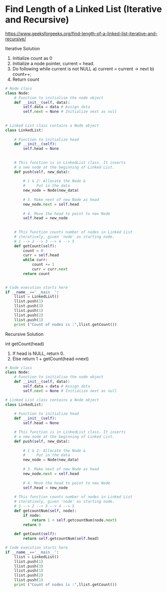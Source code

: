 # Find Length of a Linked List (Iterative and Recursive)
https://www.geeksforgeeks.org/find-length-of-a-linked-list-iterative-and-recursive/

Iterative Solution 

1) Initialize count as 0 
2) Initialize a node pointer, current = head.
3) Do following while current is not NULL
     a) current = current -> next
     b) count++;
4) Return count 

```python
# Node class
class Node:
    # Function to initialise the node object
    def __init__(self, data):
        self.data = data # Assign data
        self.next = None # Initialize next as null
 
 
# Linked List class contains a Node object
class LinkedList:
 
    # Function to initialize head
    def __init__(self):
        self.head = None
 
 
    # This function is in LinkedList class. It inserts
    # a new node at the beginning of Linked List.
    def push(self, new_data):
 
        # 1 & 2: Allocate the Node &
        #     Put in the data
        new_node = Node(new_data)
 
        # 3. Make next of new Node as head
        new_node.next = self.head
 
        # 4. Move the head to point to new Node
        self.head = new_node
        
        
    # This function counts number of nodes in Linked List
    # iteratively, given 'node' as starting node.
    # 1 --> 2 --> 3 --> 4 --> 5
    def getCount(self):
        count = 0
        curr = self.head
        while curr:
            count += 1
            curr = curr.next
        return count

 
# Code execution starts here
if __name__=='__main__':
    llist = LinkedList()
    llist.push(1)
    llist.push(3)
    llist.push(1)
    llist.push(2)
    llist.push(1)
    print ("Count of nodes is :",llist.getCount())               
```


Recursive Solution 

int getCount(head)
1) If head is NULL, return 0.
2) Else return 1 + getCount(head->next) 

```python
# Node class
class Node:
    # Function to initialise the node object
    def __init__(self, data):
        self.data = data # Assign data
        self.next = None # Initialize next as null

# Linked List class contains a Node object
class LinkedList:
 
    # Function to initialize head
    def __init__(self):
        self.head = None

    # This function is in LinkedList class. It inserts
    # a new node at the beginning of Linked List.
    def push(self, new_data):
 
        # 1 & 2: Allocate the Node &
        #     Put in the data
        new_node = Node(new_data)
 
        # 3. Make next of new Node as head
        new_node.next = self.head
 
        # 4. Move the head to point to new Node
        self.head = new_node
 
    # This function counts number of nodes in Linked List
    # iteratively, given 'node' as starting node.
    # 1 --> 2 --> 3 --> 4 --> 5
    def getcountNum(self, node):
        if node:
            return 1 + self.getcountNum(node.next)
        return 0
    
    def getCount(self):
        return self.getcountNum(self.head)

# Code execution starts here
if __name__=='__main__':
    llist = LinkedList()
    llist.push(1)
    llist.push(3)
    llist.push(1)
    llist.push(2)
    llist.push(1)
    print ("Count of nodes is :",llist.getCount())        
```

